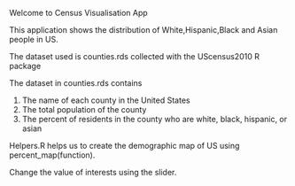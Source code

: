Welcome to Census Visualisation App

This application shows the distribution of White,Hispanic,Black and Asian people in US.

The dataset used is counties.rds collected with the UScensus2010 R package

The dataset in counties.rds contains

1. The name of each county in the United States
2. The total population of the county
3. The percent of residents in the county who are white, black, hispanic, or asian

Helpers.R helps us to create the demographic map of US using percent_map(function).

Change the value of interests using the slider.